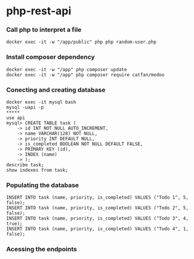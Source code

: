 # php-rest-api


### Call php to interpret a file
```
docker exec -it -w "/app/public" php php random-user.php
```

### Install composer dependency
```
docker exec -it -w "/app" php composer update
docker exec -it -w "/app" php composer require catfan/medoo
```

### Conecting and creating database
```
docker exec -it mysql bash
mysql -uapi -p
*****
use api
mysql> CREATE TABLE task (
    -> id INT NOT NULL AUTO_INCREMENT,
    -> name VARCHAR(128) NOT NULL,
    -> priority INT DEFAULT NULL,
    -> is_completed BOOLEAN NOT NULL DEFAULT FALSE,
    -> PRIMARY KEY (id),
    -> INDEX (name)
    -> );
describe task;
show indexes from task;
```

### Populating the database
```
INSERT INTO task (name, priority, is_completed) VALUES ("Todo 1", 5, false);
INSERT INTO task (name, priority, is_completed) VALUES ("Todo 2", 5, false);
INSERT INTO task (name, priority, is_completed) VALUES ("Todo 3", 4, true);
INSERT INTO task (name, priority, is_completed) VALUES ("Todo 4", 1, false);
```

### Acessing the endpoints